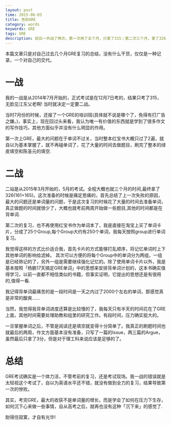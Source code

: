 ```yaml
---
layout: post
time: 2015-06-03
title: 告别GRE
category: words
keywords: GRE 
tags: GRE
description: 前后一共战了两次，第一次用了五个月，只拿了315；第二次三个月，拿了326.
---
```


本篇文章只是对自己过去几个月GRE复习的总结，没有什么干货，仅仅是一种记录，一个对自己的交代。


# 一战

我的一战是从2014年7月开始的，正式考试是在12月7日考的，结果只考了315，无脸见江东父老啊! 当时就决定一定要二战。

当时7月份的时候，还报了一个GRE的培训班(具体就不说是哪个了，免得有打广告之嫌。)，事实上，现在回过头来看，我认为唯一有价值的东西就是学到了很多作文的写作技巧，其他方面似乎并没有什么明显的作用。

第一次上GRE，最大的问题在于单词不过关，当时整本红宝书大概只过了2遍，就自以为基本掌握了，就不再碰单词了，花了大量的时间去做题目，刷完了整本的绿皮填空和陈圣元的填空.

# 二战

二站是从2015年3月开始的，5月的考试。全程大概也就三个月的时间,最终拿了326(161+165)。这次准备的时候是痛定思痛的，首先总结了上一次失败的原因，最大的问题还是单词量的问题，于是这次复习的时候花了大量的时间去准备单词，真正做题的时间就很少了，大概也就考前两周开始做一些题目,其他的时间都是在背单词.

第二次的复习，也不再使用红宝书作为单词本了，我是直接在淘宝上买了单词卡片，分成了25个Group,每个Group大约有250个单词，我每天按照group进行单词复习。

我觉得这样的方式比价适合我，首先卡片的方式能够打乱顺序，将记忆单词时上下其他单词的影响给滤掉。 其次可以方便的将每个Group中的单词分为两组，一组是已经熟记的了，另外一组是需要继续强化记忆的。除了使用单词卡片以外，我是基本按照「杨鹏17天搞定GRE单词」中的思想来安排背单词计划的，这本书确实值得学习，以前一直都不相信类似的书籍，但事实证明，它提出的思想还是有很用的,值得一看.

我记得背单词最痛苦的是一段时间是一天之内过了2000个左右的单词，那感觉真是非常的酸爽……

当然，我觉得我背单词进度还算是比较慢的了，我每天只有半天的时间花在了GRE上面，其他时间需要处理助教和组里的研究工作。有段时间，压力确实挺大的。

一旦掌握单词之后，不管是阅读还是填空就变得十分简单了。我真正的刷题时间也就最后的两周，作文方面基本没有准备，只写了一篇的Issue，两三篇的Argue，虽然最后只拿了3分，但是对于理工科来说应该是足够的了。


# 总结

GRE考试确实是一个体力活，不管考前的复习，还是考试现场。我一战的错误就是太轻视这个考试了，自以为英语水平还不错，就没有做到全力的复习，结果导致第一次的惨败。

其实，考完GRE，最大的收获不是单词量的增长，而是学会了如何在压力下生存，如何沉下心来做一些事情，自从高考之后，就再也没有这种「沉下来」的感觉了.

耐得住寂寞，才自有光华!


